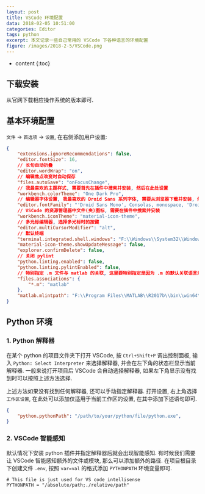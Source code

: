 ```yaml
---
layout: post
title: VSCode 环境配置
data: 2018-02-05 10:51:00
categories: Editor
tags: python 
excerpt: 本文记录一些自己常用的 VSCode 下各种语言的环境配置
figure: /images/2018-2-5/VSCode.png
---
```


* content
{:toc}

## 下载安装

从官网下载相应操作系统的版本即可.

## 基本环境配置

`文件` -> `首选项` -> `设置`, 在右侧添加用户设置:

```json
{
    "extensions.ignoreRecommendations": false,
    "editor.fontSize": 16,
    // 长句自动折叠
    "editor.wordWrap": "on",
    // 编辑焦点改变时自动保存
    "files.autoSave": "onFocusChange",
    // 我最喜欢的主题样式, 需要首先在插件中搜索并安装, 然后在此处设置
    "workbench.colorTheme": "One Dark Pro",
    // 编辑器字体设置, 我最喜欢的 Droid Sans 系列字体, 需要从浏览器下载并安装, 然后在此处设置
    "editor.fontFamily": "'Droid Sans Mono', Consolas, monospace, 'Droid Sans Fallback'",
    // VSCode 的资源管理器中文件(夹)图标, 需要在插件中搜索并安装
    "workbench.iconTheme": "material-icon-theme",
    // 多光标编辑器, 选择多光标时的按键
    "editor.multiCursorModifier": "alt",
    // 默认终端
    "terminal.integrated.shell.windows": "F:\\Windows\\System32\\WindowsPowerShell\\v1.0\\powershell.exe",
    "material-icon-theme.showUpdateMessage": false,
    "explorer.confirmDelete": false,
    // 关闭 pylint
    "python.linting.enabled": false,
    "python.linting.pylintEnabled": false,
    // 特别指定 .m 文件与 matlab 的关联, 这里要特别指定是因为 .m 的默认关联语言是苹果的 Objective-C 语言
    "files.associations": {
        "*.m": "matlab"
    },
    "matlab.mlintpath": "F:\\Program Files\\MATLAB\\R2017b\\bin\\win64\\mlint.exe"
}
```

## Python 环境

### 1. Python 解释器

在某个 python 的项目文件夹下打开 VSCode, 按 `Ctrl+Shift+P` 调出控制面板, 输入 `Python: Select Interpreter` 来选择解释器, 并会在左下角的状态栏显示当前解释器. 一般来说打开项目后 VSCode 会自动选择解释器, 如果左下角显示没有找到时可以按照上述方法选择.

上述方法如果没有找到任何解释器, 还可以手动指定解释器. 打开设置, 右上角选择 `工作区设置`, 在此处可以添加仅适用于当前工作区的设置, 在其中添加下述语句即可.

```json
{
    "python.pythonPath": "/path/to/your/python/file/python.exe",
}
```

### 2. VSCode 智能感知

默认情况下安装 python 插件并指定解释器后就会出现智能感知. 有时候我们需要让 VSCode 智能感知额外的文件或模块, 那么可以添加额外的路径. 在项目根目录下创建文件 `.env`, 按照 `var=val` 的格式添加 `PYTHONPATH` 环境变量即可.

```
# This file is just used for VS code intellisense
PYTHONPATH = "/absolute/path;./relative/path"
```
